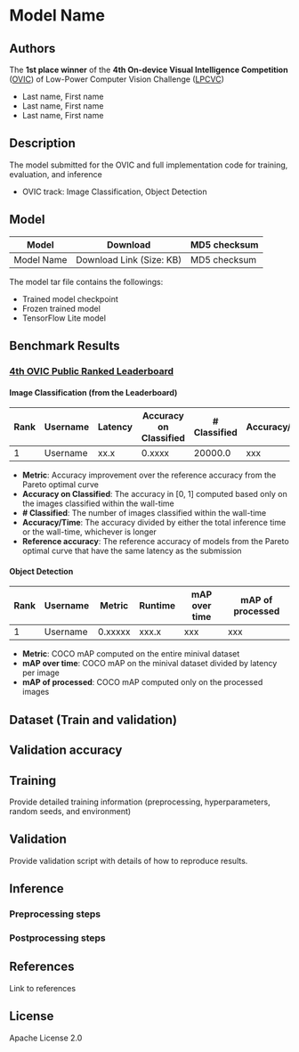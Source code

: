 
# Model Name

## Authors
The **1st place winner** of the **4th On-device Visual Intelligence Competition** ([OVIC]((https://docs.google.com/document/d/1Rxm_N7dGRyPXjyPIdRwdhZNRye52L56FozDnfYuCi0k/edit#))) of Low-Power Computer Vision Challenge ([LPCVC](https://lpcv.ai/))

* Last name, First name
* Last name, First name
* Last name, First name

## Description
The model submitted for the OVIC and full implementation code for training, evaluation, and inference

* OVIC track: Image Classification, Object Detection
<!-- Provide description of the model -->

## Model
|Model|Download|MD5 checksum|
|-|-|-|
|Model Name| Download Link (Size: KB)|MD5 checksum|

The model tar file contains the followings:
* Trained model checkpoint
* Frozen trained model
* TensorFlow Lite model

## Benchmark Results

### [4th OVIC Public Ranked Leaderboard](https://lpcvc.ecn.purdue.edu/score_board_r4/?contest=round4)
#### Image Classification (from the Leaderboard)
|Rank|Username|Latency|Accuracy on Classified|# Classified|Accuracy/Time|Metric|Reference Accuracy|
|-|-|-|-|-|-|-|-|
|1|Username|xx.x|0.xxxx|20000.0|xxx|0.xxxxx|0.xxxxx|

 * **Metric**: Accuracy improvement over the reference accuracy from the Pareto optimal curve
 * **Accuracy on Classified**: The accuracy in [0, 1] computed based only on the images classified within the wall-time
 * **\# Classified**: The number of images classified within the wall-time
 * **Accuracy/Time**: The accuracy divided by either the total inference time or the wall-time, whichever is longer
 * **Reference accuracy**: The reference accuracy of models from the Pareto optimal curve that have the same latency as the submission

#### Object Detection
|Rank|Username|Metric|Runtime|mAP over time|mAP of processed|
|-|-|-|-|-|-|
|1|Username|0.xxxxx|xxx.x|xxx|xxx|
* **Metric**: COCO mAP computed on the entire minival dataset
* **mAP over time**: COCO mAP on the minival dataset divided by latency per image
* **mAP of processed**: COCO mAP computed only on the processed images

## Dataset (Train and validation)

## Validation accuracy

## Training
Provide detailed training information (preprocessing, hyperparameters, random seeds, and environment) 

## Validation
Provide validation script with details of how to reproduce results.

## Inference

### Preprocessing steps

### Postprocessing steps

## References
Link to references

## License
Apache License 2.0
